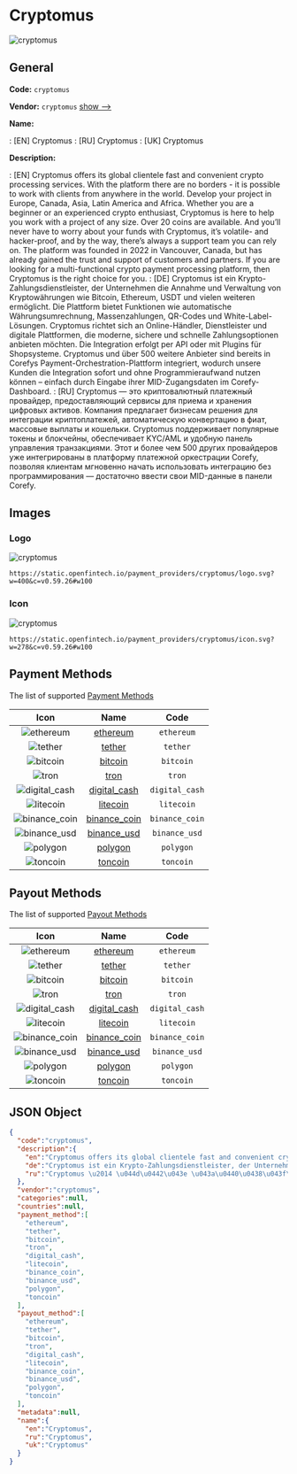 
# Cryptomus 
![cryptomus](https://static.openfintech.io/payment_providers/cryptomus/logo.svg?w=400&c=v0.59.26#w100)  

## General 
 
**Code:** `cryptomus` 
 
**Vendor:** `cryptomus` [show -->](/vendors/cryptomus/) 
 
**Name:** 
 
:	[EN] Cryptomus 
:	[RU] Cryptomus 
:	[UK] Cryptomus 
 
**Description:** 
 
: [EN] Cryptomus offers its global clientele fast and convenient crypto processing services. With the platform there are no borders - it is possible to work with clients from anywhere in the world. Develop your project in Europe, Canada, Asia, Latin America and Africa. Whether you are a beginner or an experienced crypto enthusiast, Cryptomus is here to help you work with a project of any size. Over 20 coins are available. And you’ll never have to worry about your funds with Cryptomus, it’s volatile- and hacker-proof, and by the way, there’s always a support team you can rely on. The platform was founded in 2022 in Vancouver, Canada, but has already gained the trust and support of customers and partners. If you are looking for a multi-functional crypto payment processing platform, then Cryptomus is the right choice for you. 
: [DE] Cryptomus ist ein Krypto-Zahlungsdienstleister, der Unternehmen die Annahme und Verwaltung von Kryptowährungen wie Bitcoin, Ethereum, USDT und vielen weiteren ermöglicht. Die Plattform bietet Funktionen wie automatische Währungsumrechnung, Massenzahlungen, QR-Codes und White-Label-Lösungen. Cryptomus richtet sich an Online-Händler, Dienstleister und digitale Plattformen, die moderne, sichere und schnelle Zahlungsoptionen anbieten möchten. Die Integration erfolgt per API oder mit Plugins für Shopsysteme. Cryptomus und über 500 weitere Anbieter sind bereits in Corefys Payment-Orchestration-Plattform integriert, wodurch unsere Kunden die Integration sofort und ohne Programmieraufwand nutzen können – einfach durch Eingabe ihrer MID-Zugangsdaten im Corefy-Dashboard. 
: [RU] Cryptomus — это криптовалютный платежный провайдер, предоставляющий сервисы для приема и хранения цифровых активов. Компания предлагает бизнесам решения для интеграции криптоплатежей, автоматическую конвертацию в фиат, массовые выплаты и кошельки. Cryptomus поддерживает популярные токены и блокчейны, обеспечивает KYC/AML и удобную панель управления транзакциями. Этот и более чем 500 других провайдеров уже интегрированы в платформу платежной оркестрации Corefy, позволяя клиентам мгновенно начать использовать интеграцию без программирования — достаточно ввести свои MID-данные в панели Corefy. 
 

## Images 

### Logo 
 
![cryptomus](https://static.openfintech.io/payment_providers/cryptomus/logo.svg?w=400&c=v0.59.26#w100)  

```
https://static.openfintech.io/payment_providers/cryptomus/logo.svg?w=400&c=v0.59.26#w100
```  

### Icon 
 
![cryptomus](https://static.openfintech.io/payment_providers/cryptomus/icon.svg?w=278&c=v0.59.26#w100)  

```
https://static.openfintech.io/payment_providers/cryptomus/icon.svg?w=278&c=v0.59.26#w100
```  

## Payment Methods 
 
The list of supported [Payment Methods](/payment-methods/) 

|Icon|Name|Code| 
|:---:|:---:|:---:| 
|![ethereum](https://static.openfintech.io/payment_methods/ethereum/icon.svg?w=278&c=v0.59.26#w100) |[ethereum](/payment-methods/ethereum/)|`ethereum`| 
|![tether](https://static.openfintech.io/payment_methods/tether/icon.svg?w=278&c=v0.59.26#w100) |[tether](/payment-methods/tether/)|`tether`| 
|![bitcoin](https://static.openfintech.io/payment_methods/bitcoin/icon.svg?w=278&c=v0.59.26#w100) |[bitcoin](/payment-methods/bitcoin/)|`bitcoin`| 
|![tron](https://static.openfintech.io/payment_methods/tron/icon.png?w=278&c=v0.59.26#w100) |[tron](/payment-methods/tron/)|`tron`| 
|![digital_cash](https://static.openfintech.io/payment_methods/digital_cash/icon.png?w=278&c=v0.59.26#w100) |[digital_cash](/payment-methods/digital_cash/)|`digital_cash`| 
|![litecoin](https://static.openfintech.io/payment_methods/litecoin/icon.png?w=278&c=v0.59.26#w100) |[litecoin](/payment-methods/litecoin/)|`litecoin`| 
|![binance_coin](https://static.openfintech.io/payment_methods/binance_coin/icon.svg?w=278&c=v0.59.26#w100) |[binance_coin](/payment-methods/binance_coin/)|`binance_coin`| 
|![binance_usd](https://static.openfintech.io/payment_methods/binance_usd/icon.png?w=278&c=v0.59.26#w100) |[binance_usd](/payment-methods/binance_usd/)|`binance_usd`| 
|![polygon](https://static.openfintech.io/payment_methods/polygon/icon.svg?w=278&c=v0.59.26#w100) |[polygon](/payment-methods/polygon/)|`polygon`| 
|![toncoin](https://static.openfintech.io/payment_methods/toncoin/icon.png?w=278&c=v0.59.26#w100) |[toncoin](/payment-methods/toncoin/)|`toncoin`| 
 

## Payout Methods 
 
The list of supported [Payout Methods](/payout-methods/) 

|Icon|Name|Code| 
|:---:|:---:|:---:| 
|![ethereum](https://static.openfintech.io/payout_methods/ethereum/icon.svg?w=278&c=v0.59.26#w40) |[ethereum](payout-methodsethereum/)|`ethereum`| 
|![tether](https://static.openfintech.io/payout_methods/tether/icon.svg?w=278&c=v0.59.26#w40) |[tether](payout-methodstether/)|`tether`| 
|![bitcoin](https://static.openfintech.io/payout_methods/bitcoin/icon.svg?w=278&c=v0.59.26#w40) |[bitcoin](payout-methodsbitcoin/)|`bitcoin`| 
|![tron](https://static.openfintech.io/payout_methods/tron/icon.png?w=278&c=v0.59.26#w40) |[tron](payout-methodstron/)|`tron`| 
|![digital_cash](https://static.openfintech.io/payout_methods/digital_cash/icon.png?w=278&c=v0.59.26#w40) |[digital_cash](payout-methodsdigital_cash/)|`digital_cash`| 
|![litecoin](https://static.openfintech.io/payout_methods/litecoin/icon.png?w=278&c=v0.59.26#w40) |[litecoin](payout-methodslitecoin/)|`litecoin`| 
|![binance_coin](https://static.openfintech.io/payout_methods/binance_coin/icon.svg?w=278&c=v0.59.26#w40) |[binance_coin](payout-methodsbinance_coin/)|`binance_coin`| 
|![binance_usd](https://static.openfintech.io/payout_methods/binance_usd/icon.png?w=278&c=v0.59.26#w40) |[binance_usd](payout-methodsbinance_usd/)|`binance_usd`| 
|![polygon](https://static.openfintech.io/payout_methods/polygon/icon.svg?w=278&c=v0.59.26#w40) |[polygon](payout-methodspolygon/)|`polygon`| 
|![toncoin](https://static.openfintech.io/payout_methods/toncoin/icon.png?w=278&c=v0.59.26#w40) |[toncoin](payout-methodstoncoin/)|`toncoin`| 
 

## JSON Object 

```json
{
  "code":"cryptomus",
  "description":{
    "en":"Cryptomus offers its global clientele fast and convenient crypto processing services. With the platform there are no borders - it is possible to work with clients from anywhere in the world. Develop your project in Europe, Canada, Asia, Latin America and Africa. Whether you are a beginner or an experienced crypto enthusiast, Cryptomus is here to help you work with a project of any size. Over 20 coins are available. And you\u2019ll never have to worry about your funds with Cryptomus, it\u2019s volatile- and hacker-proof, and by the way, there\u2019s always a support team you can rely on. The platform was founded in 2022 in Vancouver, Canada, but has already gained the trust and support of customers and partners. If you are looking for a multi-functional crypto payment processing platform, then Cryptomus is the right choice for you.",
    "de":"Cryptomus ist ein Krypto-Zahlungsdienstleister, der Unternehmen die Annahme und Verwaltung von Kryptow\u00e4hrungen wie Bitcoin, Ethereum, USDT und vielen weiteren erm\u00f6glicht. Die Plattform bietet Funktionen wie automatische W\u00e4hrungsumrechnung, Massenzahlungen, QR-Codes und White-Label-L\u00f6sungen. Cryptomus richtet sich an Online-H\u00e4ndler, Dienstleister und digitale Plattformen, die moderne, sichere und schnelle Zahlungsoptionen anbieten m\u00f6chten. Die Integration erfolgt per API oder mit Plugins f\u00fcr Shopsysteme. Cryptomus und \u00fcber 500 weitere Anbieter sind bereits in Corefys Payment-Orchestration-Plattform integriert, wodurch unsere Kunden die Integration sofort und ohne Programmieraufwand nutzen k\u00f6nnen \u2013 einfach durch Eingabe ihrer MID-Zugangsdaten im Corefy-Dashboard.",
    "ru":"Cryptomus \u2014 \u044d\u0442\u043e \u043a\u0440\u0438\u043f\u0442\u043e\u0432\u0430\u043b\u044e\u0442\u043d\u044b\u0439 \u043f\u043b\u0430\u0442\u0435\u0436\u043d\u044b\u0439 \u043f\u0440\u043e\u0432\u0430\u0439\u0434\u0435\u0440, \u043f\u0440\u0435\u0434\u043e\u0441\u0442\u0430\u0432\u043b\u044f\u044e\u0449\u0438\u0439 \u0441\u0435\u0440\u0432\u0438\u0441\u044b \u0434\u043b\u044f \u043f\u0440\u0438\u0435\u043c\u0430 \u0438 \u0445\u0440\u0430\u043d\u0435\u043d\u0438\u044f \u0446\u0438\u0444\u0440\u043e\u0432\u044b\u0445 \u0430\u043a\u0442\u0438\u0432\u043e\u0432. \u041a\u043e\u043c\u043f\u0430\u043d\u0438\u044f \u043f\u0440\u0435\u0434\u043b\u0430\u0433\u0430\u0435\u0442 \u0431\u0438\u0437\u043d\u0435\u0441\u0430\u043c \u0440\u0435\u0448\u0435\u043d\u0438\u044f \u0434\u043b\u044f \u0438\u043d\u0442\u0435\u0433\u0440\u0430\u0446\u0438\u0438 \u043a\u0440\u0438\u043f\u0442\u043e\u043f\u043b\u0430\u0442\u0435\u0436\u0435\u0439, \u0430\u0432\u0442\u043e\u043c\u0430\u0442\u0438\u0447\u0435\u0441\u043a\u0443\u044e \u043a\u043e\u043d\u0432\u0435\u0440\u0442\u0430\u0446\u0438\u044e \u0432 \u0444\u0438\u0430\u0442, \u043c\u0430\u0441\u0441\u043e\u0432\u044b\u0435 \u0432\u044b\u043f\u043b\u0430\u0442\u044b \u0438 \u043a\u043e\u0448\u0435\u043b\u044c\u043a\u0438. Cryptomus \u043f\u043e\u0434\u0434\u0435\u0440\u0436\u0438\u0432\u0430\u0435\u0442 \u043f\u043e\u043f\u0443\u043b\u044f\u0440\u043d\u044b\u0435 \u0442\u043e\u043a\u0435\u043d\u044b \u0438 \u0431\u043b\u043e\u043a\u0447\u0435\u0439\u043d\u044b, \u043e\u0431\u0435\u0441\u043f\u0435\u0447\u0438\u0432\u0430\u0435\u0442 KYC\/AML \u0438 \u0443\u0434\u043e\u0431\u043d\u0443\u044e \u043f\u0430\u043d\u0435\u043b\u044c \u0443\u043f\u0440\u0430\u0432\u043b\u0435\u043d\u0438\u044f \u0442\u0440\u0430\u043d\u0437\u0430\u043a\u0446\u0438\u044f\u043c\u0438. \u042d\u0442\u043e\u0442 \u0438 \u0431\u043e\u043b\u0435\u0435 \u0447\u0435\u043c 500 \u0434\u0440\u0443\u0433\u0438\u0445 \u043f\u0440\u043e\u0432\u0430\u0439\u0434\u0435\u0440\u043e\u0432 \u0443\u0436\u0435 \u0438\u043d\u0442\u0435\u0433\u0440\u0438\u0440\u043e\u0432\u0430\u043d\u044b \u0432 \u043f\u043b\u0430\u0442\u0444\u043e\u0440\u043c\u0443 \u043f\u043b\u0430\u0442\u0435\u0436\u043d\u043e\u0439 \u043e\u0440\u043a\u0435\u0441\u0442\u0440\u0430\u0446\u0438\u0438 Corefy, \u043f\u043e\u0437\u0432\u043e\u043b\u044f\u044f \u043a\u043b\u0438\u0435\u043d\u0442\u0430\u043c \u043c\u0433\u043d\u043e\u0432\u0435\u043d\u043d\u043e \u043d\u0430\u0447\u0430\u0442\u044c \u0438\u0441\u043f\u043e\u043b\u044c\u0437\u043e\u0432\u0430\u0442\u044c \u0438\u043d\u0442\u0435\u0433\u0440\u0430\u0446\u0438\u044e \u0431\u0435\u0437 \u043f\u0440\u043e\u0433\u0440\u0430\u043c\u043c\u0438\u0440\u043e\u0432\u0430\u043d\u0438\u044f \u2014 \u0434\u043e\u0441\u0442\u0430\u0442\u043e\u0447\u043d\u043e \u0432\u0432\u0435\u0441\u0442\u0438 \u0441\u0432\u043e\u0438 MID-\u0434\u0430\u043d\u043d\u044b\u0435 \u0432 \u043f\u0430\u043d\u0435\u043b\u0438 Corefy."
  },
  "vendor":"cryptomus",
  "categories":null,
  "countries":null,
  "payment_method":[
    "ethereum",
    "tether",
    "bitcoin",
    "tron",
    "digital_cash",
    "litecoin",
    "binance_coin",
    "binance_usd",
    "polygon",
    "toncoin"
  ],
  "payout_method":[
    "ethereum",
    "tether",
    "bitcoin",
    "tron",
    "digital_cash",
    "litecoin",
    "binance_coin",
    "binance_usd",
    "polygon",
    "toncoin"
  ],
  "metadata":null,
  "name":{
    "en":"Cryptomus",
    "ru":"Cryptomus",
    "uk":"Cryptomus"
  }
}
```  
